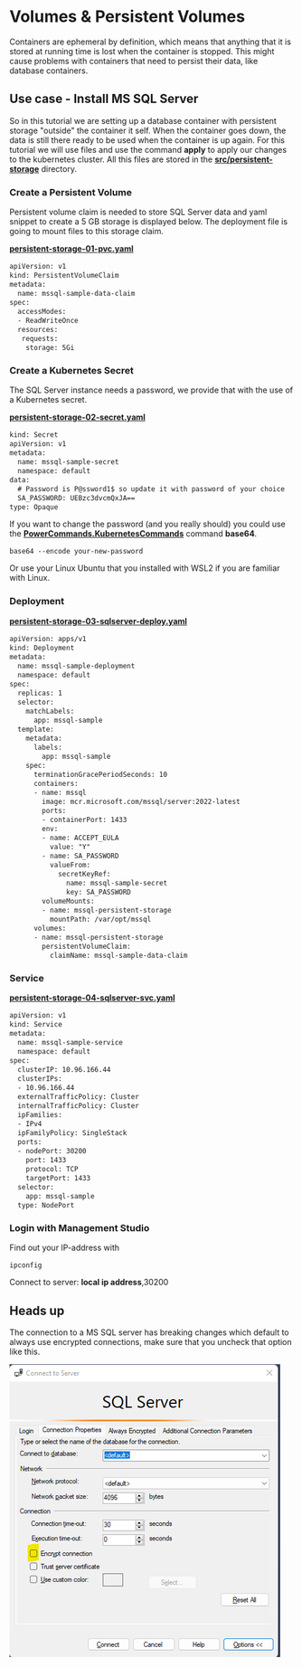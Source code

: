 # Volumes & Persistent Volumes
Containers are ephemeral by definition, which means that anything that it is stored at running time is lost when the container is stopped. This might cause problems with containers that need to persist their data, like database containers.

## Use case - Install MS SQL Server 
So in this tutorial we are setting up a database container with persistent storage "outside" the container it self. When the container goes down, the data is still there ready to be used when the container is up again. For this tutorial we will use files and use the command **apply** to apply our changes to the kubernetes cluster. All this files are stored in the **[src/persistent-storage](../src/persistent-storage/)** directory.

### Create a Persistent Volume
Persistent volume claim is needed to store SQL Server data and yaml snippet to create a 5 GB storage is displayed below. The deployment file is going to mount files to this storage claim.

 **[persistent-storage-01-pvc.yaml](../src/persistent-storage/persistent-storage-01-pvc.yaml)**
```
apiVersion: v1
kind: PersistentVolumeClaim
metadata:
  name: mssql-sample-data-claim
spec:
  accessModes:
  - ReadWriteOnce
  resources:
   requests:
    storage: 5Gi
```
### Create a Kubernetes Secret
The SQL Server instance needs a password, we provide that with the use of a Kubernetes secret.

**[persistent-storage-02-secret.yaml](../src/persistent-storage/persistent-storage-02-secret.yaml)**
```
kind: Secret
apiVersion: v1
metadata:
  name: mssql-sample-secret
  namespace: default
data:
  # Password is P@ssword1$ so update it with password of your choice  
  SA_PASSWORD: UEBzc3dvcmQxJA==
type: Opaque
```
If you want to change the password (and you really should) you could use the **[PowerCommands.KubernetesCommands](../PowerCommandsClient/)** command **base64**.
```
base64 --encode your-new-password
```
Or use your Linux Ubuntu that you installed with WSL2 if you are familiar with Linux.
### Deployment

**[persistent-storage-03-sqlserver-deploy.yaml](../src/persistent-storage/persistent-storage-03-sqlserver-deploy.yaml)** 

```
apiVersion: apps/v1
kind: Deployment
metadata:
  name: mssql-sample-deployment
  namespace: default
spec:
  replicas: 1
  selector:
    matchLabels:
      app: mssql-sample
  template:
    metadata:
      labels:
        app: mssql-sample
    spec:
      terminationGracePeriodSeconds: 10
      containers:
      - name: mssql
        image: mcr.microsoft.com/mssql/server:2022-latest
        ports:
        - containerPort: 1433
        env:
        - name: ACCEPT_EULA
          value: "Y"        
        - name: SA_PASSWORD
          valueFrom:
            secretKeyRef:
              name: mssql-sample-secret
              key: SA_PASSWORD
        volumeMounts:
        - name: mssql-persistent-storage
          mountPath: /var/opt/mssql
      volumes:
      - name: mssql-persistent-storage
        persistentVolumeClaim:
          claimName: mssql-sample-data-claim
```
### Service

**[persistent-storage-04-sqlserver-svc.yaml](../src/persistent-storage/persistent-storage-04-sqlserver-svc.yaml)**
```
apiVersion: v1
kind: Service
metadata:
  name: mssql-sample-service
  namespace: default
spec:
  clusterIP: 10.96.166.44
  clusterIPs:
  - 10.96.166.44
  externalTrafficPolicy: Cluster
  internalTrafficPolicy: Cluster
  ipFamilies:
  - IPv4
  ipFamilyPolicy: SingleStack  
  ports:
  - nodePort: 30200
    port: 1433
    protocol: TCP
    targetPort: 1433  
  selector:
    app: mssql-sample
  type: NodePort
```
### Login with Management Studio
Find out your IP-address with 
```
ipconfig
```
Connect to server: **local ip address**,30200
## Heads up
The connection to a MS SQL server has breaking changes which default to always use encrypted connections, make sure that you uncheck that option like this.

![Alt text](images/tutorial_3_1.png?raw=true "Uncheck encrypt connection")